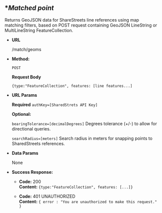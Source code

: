 **Matched point*
----
  Returns GeoJSON data for ShareStreets line references using map matching filters, based on POST request containing GeoJSON LineString or MultiLineString FeatureCollection.

* **URL**

  /match/geoms 

* **Method:**

  `POST`
  
   **Request Body**

   `{type:"FeatureCollection", features: [line features...]`

*  **URL Params**

   **Required**
    `authKey=[SharedStrets API Key]`

   **Optional:**
    
   `bearingTolerance=[decimalDegrees]`
   Degrees tolerance (+/-) to allow for directional queries.

   `searchRadius=[meters]`
   Search radius in meters for snapping points to SharedStreets references.


* **Data Params**

  None

* **Success Response:**

  * **Code:** 200 <br />
    **Content:** `{type:"FeatureCollection", features: [...]}`
 

  * **Code:** 401 UNAUTHORIZED <br />
    **Content:** `{ error : "You are unauthorized to make this request." }`

